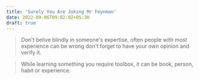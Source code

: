 ```yaml
---
title: 'Surely You Are Joking Mr Feynman'
date: 2022-09-06T09:02:02+05:30
draft: true
---
```


> Don't belive blindly in someone's expertise, often people with most experience can be wrong don't forget to have your own opinion and verify it.

> While learning something you require toolbox, it can be book, person, habit or experience.
